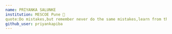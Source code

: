 ```yaml
---
name: PRIYANKA SALUNKE 
institution: MESCOE Pune 🚩 
quote:Do mistakes,but remember never do the same mistakes,learn from those mistakes and improvise yourself.
github_user: priyankapiba
---
```

